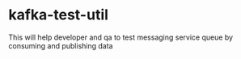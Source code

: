 # kafka-test-util
This will help developer and qa to test messaging service queue by consuming and publishing data
